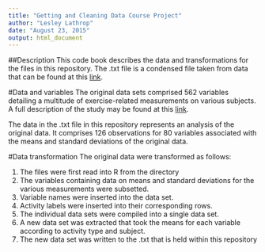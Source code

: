```yaml
---
title: "Getting and Cleaning Data Course Project"
author: "Lesley Lathrop"
date: "August 23, 2015"
output: html_document
---
```


##Description
This code book describes the data and transformations for the files in this repository. The .txt file is a condensed file taken from data that can be found at this [link](https://d396qusza40orc.cloudfront.net/getdata%2Fprojectfiles%2FUCI%20HAR%20Dataset.zip).

#Data and variables
The original data sets comprised 562 variables detailing a multitude of exercise-related measurements on various subjects. A full description of the study may be found at this [link](http://archive.ics.uci.edu/ml/datasets/Human+Activity+Recognition+Using+Smartphones).

The data in the .txt file in this repository represents an analysis of the original data. It comprises 126 observations for 80 variables associated with the means and standard deviations of the original data.

#Data transformation
The original data were transformed as follows:
1. The files were first read into R from the directory
2. The variables containing data on means and standard deviations for the various measurements were subsetted.
3. Variable names were inserted into the data set.
4. Activity labels were inserted into their corresponding rows.
5. The individual data sets were compiled into a single data set.
6. A new data set was extracted that took the means for each variable according to activity type and subject.
7. The new data set was written to the .txt that is held within this repository